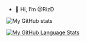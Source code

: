 - 👋 Hi, I’m @RizD


<!---
RizD/RizD is a ✨ special ✨ repository because its `README.md` (this file) appears on your GitHub profile.
You can click the Preview link to take a look at your changes.
- 👀 I’m interested in ...
- 🌱 I’m currently learning Ja
- 💞️ I’m looking to collaborate on ...
- 📫 How to reach me ...
--->
![My GitHub stats](https://github-readme-stats.vercel.app/api?username=rizd&count_private=true)

[![My GitHub Language Stats](https://github-readme-stats.vercel.app/api/top-langs/?username=rizd&count_private=true&langs_count=5&theme=tokyonight)]()
